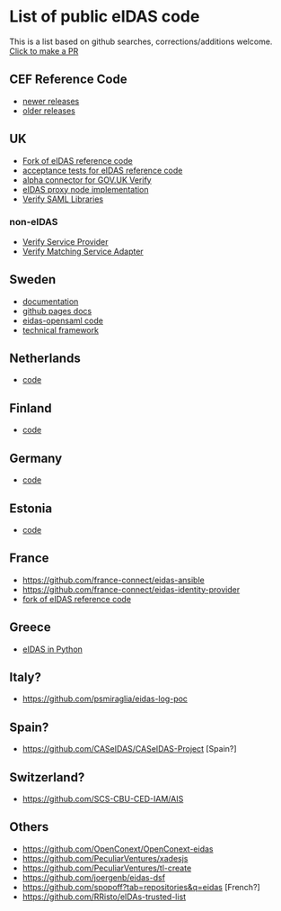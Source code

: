 # List of public eIDAS code

This is a list based on github searches, corrections/additions welcome.  [Click to make a PR](https://github.com/willp-bl/eidas-code-list)

## CEF Reference Code

* [newer releases](https://ec.europa.eu/cefdigital/wiki/display/CEFDIGITAL/eIDAS-Node+-+All+releases)
* [older releases](https://joinup.ec.europa.eu/software/cefeid/release/all)

## UK

* [Fork of eIDAS reference code](https://github.com/alphagov/eidas-reference)
* [acceptance tests for eIDAS reference code](https://github.com/alphagov/eidas-reference-acceptance-tests)
* [alpha connector for GOV.UK Verify](https://github.com/alphagov/verify-eidas-bridge)
* [eIDAS proxy node implementation](https://github.com/alphagov/verify-eidas-notification)
* [Verify SAML Libraries](https://github.com/alphagov?utf8=✓&q=saml)

### non-eIDAS

* [Verify Service Provider](https://github.com/alphagov/verify-service-provider)
* [Verify Matching Service Adapter](https://github.com/alphagov/verify-matching-service-adapter)

## Sweden

* [documentation](https://github.com/elegnamnden/eidas)
* [github pages docs](https://litsec.github.io/eidas-opensaml/)
* [eidas-opensaml code](https://github.com/litsec/eidas-opensaml)
* [technical framework](https://github.com/elegnamnden/technical-framework)

## Netherlands

* [code](https://github.com/Dictu?q=eidas)

## Finland

* [code](https://github.com/vrk-kpa?q=e-identification)

## Germany

* [code](https://github.com/Governikus/eIDAS-Node-SDK)

## Estonia

* [code](https://github.com/ria-eidas/eidas-node)

## France

* https://github.com/france-connect/eidas-ansible
* https://github.com/france-connect/eidas-identity-provider
* [fork of eIDAS reference code](https://github.com/france-connect/eidas-service-provider)

## Greece

* [eIDAS in Python](https://github.com/grnet/pysaml2eidas/tree/devel)

## Italy?

* https://github.com/psmiraglia/eidas-log-poc

## Spain?

* https://github.com/CASeIDAS/CASeIDAS-Project [Spain?]

## Switzerland?

* https://github.com/SCS-CBU-CED-IAM/AIS

## Others

* https://github.com/OpenConext/OpenConext-eidas
* https://github.com/PeculiarVentures/xadesjs
* https://github.com/PeculiarVentures/tl-create
* https://github.com/joergenb/eidas-dsf
* https://github.com/spopoff?tab=repositories&q=eidas [French?]
* https://github.com/RRisto/eIDAs-trusted-list

